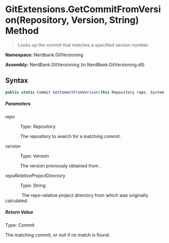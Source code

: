 # GitExtensions.GetCommitFromVersion(Repository, Version, String) Method
> Looks up the commit that matches a specified version number.

**Namespace:** Nerdbank.GitVersioning

**Assembly:** NerdBank.GitVersioning (in NerdBank.GitVersioning.dll)
## Syntax
~~~~csharp
public static Commit GetCommitFromVersion(this Repository repo, System.Version version, string repoRelativeProjectDirectory = null);
~~~~
##### Parameters
*repo*

&nbsp;&nbsp;&nbsp;&nbsp;&nbsp;&nbsp;&nbsp;&nbsp;&nbsp;&nbsp;&nbsp;&nbsp;Type: Repository

&nbsp;&nbsp;&nbsp;&nbsp;&nbsp;&nbsp;&nbsp;&nbsp;&nbsp;&nbsp;&nbsp;&nbsp;The repository to search for a matching commit.


*version*

&nbsp;&nbsp;&nbsp;&nbsp;&nbsp;&nbsp;&nbsp;&nbsp;&nbsp;&nbsp;&nbsp;&nbsp;Type: Version

&nbsp;&nbsp;&nbsp;&nbsp;&nbsp;&nbsp;&nbsp;&nbsp;&nbsp;&nbsp;&nbsp;&nbsp;The version previously obtained from .


*repoRelativeProjectDirectory*

&nbsp;&nbsp;&nbsp;&nbsp;&nbsp;&nbsp;&nbsp;&nbsp;&nbsp;&nbsp;&nbsp;&nbsp;Type: String

&nbsp;&nbsp;&nbsp;&nbsp;&nbsp;&nbsp;&nbsp;&nbsp;&nbsp;&nbsp;&nbsp;&nbsp;
            The repo-relative project directory from which  was originally calculated.
            


##### Return Value
Type: Commit

The matching commit, or null if no match is found.

